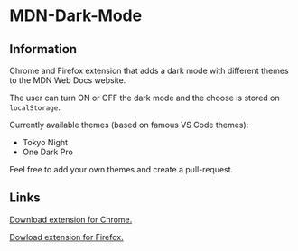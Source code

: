 # MDN-Dark-Mode

## Information

Chrome and Firefox extension that adds a dark mode with different themes to the MDN Web Docs website.

The user can turn ON or OFF the dark mode and the choose is stored on `localStorage`.

Currently available themes (based on famous VS Code themes): 
- Tokyo Night
- One Dark Pro

Feel free to add your own themes and create a pull-request.

## Links

[Download extension for Chrome.](https:test.com "MDN Dark Mode on Chrome Web Store")

[Dowload extension for Firefox.](https:test.com "MDN Dark Mode on Chrome Web Store")